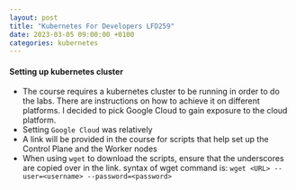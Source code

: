 ```yaml
---
layout: post
title: "Kubernetes For Developers LFD259"
date: 2023-03-05 09:00:00 +0100
categories: kubernetes
---
```


#### Setting up kubernetes cluster
* The course requires a kubernetes cluster to be running in order to do the labs.  There are instructions on how to achieve it on different platforms.  I decided to pick Google Cloud to gain exposure to the cloud platform. 
* Setting `Google Cloud` was relatively 
* A link will be provided in the course for scripts that help set up the Control Plane and the Worker nodes
* When using `wget` to download the scripts, ensure that the underscores are copied over in the link. syntax of wget command is: `wget <URL> --user=<username> --password=<password>`
